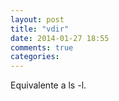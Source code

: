 ```yaml
---
layout: post
title: "vdir"
date: 2014-01-27 18:55
comments: true
categories: 
---
```

Equivalente a ls -l.

